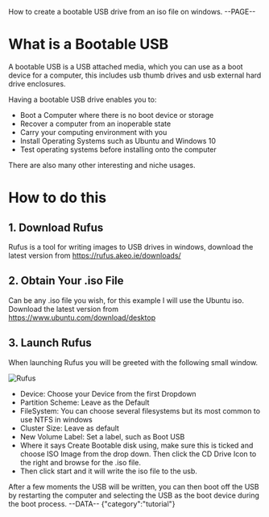 How to create a bootable USB drive from an iso file on windows.
--PAGE--
# What is a Bootable USB
A bootable USB is a USB attached media, which you can use as a boot device for a computer, this includes usb thumb drives and usb external hard drive enclosures.

Having a bootable USB drive enables you to:
- Boot a Computer where there is no boot device or storage
- Recover a computer from an inoperable state
- Carry your computing environment with you
- Install Operating Systems such as Ubuntu and Windows 10
- Test operating systems before installing onto the computer

There are also many other interesting and niche usages.

# How to do this
## 1. Download Rufus
Rufus is a tool for writing images to USB drives in windows, download the latest version from https://rufus.akeo.ie/downloads/ 

## 2. Obtain Your .iso File
Can be any .iso file you wish, for this example I will use the Ubuntu iso. Download the latest version from https://www.ubuntu.com/download/desktop 

## 3. Launch Rufus
When launching Rufus you will be greeted with the following small window.

![Rufus](https://www.chris-shaw.com/asset/images/articles/rufus.png)

- Device: Choose your Device from the first Dropdown
- Partition Scheme: Leave as the Default
- FileSystem: You can choose several filesystems but its most common to use NTFS in windows
- Cluster Size: Leave as default
- New Volume Label: Set a label, such as Boot USB
- Where it says Create Bootable disk using, make sure this is ticked and choose ISO Image from the drop down. Then click the CD Drive Icon to the right and browse for the .iso file.
- Then click start and it will write the iso file to the usb.

After a few moments the USB will be written, you can then boot off the USB by restarting the computer and selecting the USB as the boot device during the boot process.
--DATA-- {"category":"tutorial"}
